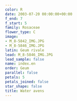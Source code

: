 ```yaml
---
color: R
date: 2003-07-20 00:00:00+00:00
f_end: 7
f_start: 5
family: Rosaceae
flower_type: C
image:
- M_8-5842_IMG.JPG
- M_8-5846_IMG.JPG
latin: Geum rivale
lead: M_8-5846_IMG.JPG
lead_sample: false
name: index.en
order: Geum
parallel: false
petals: 5
petals_joined: false
star_shape: false
title: Water avens
---
```

